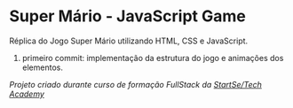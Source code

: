# Super Mário - JavaScript Game

Réplica do Jogo Super Mário utilizando HTML, CSS e JavaScript.

1. primeiro commit: implementação da estrutura do jogo e animações dos elementos.


<i>Projeto criado durante curso de formação FullStack da <a href="https://www.startse.com/">StartSe/Tech Academy</a></i>